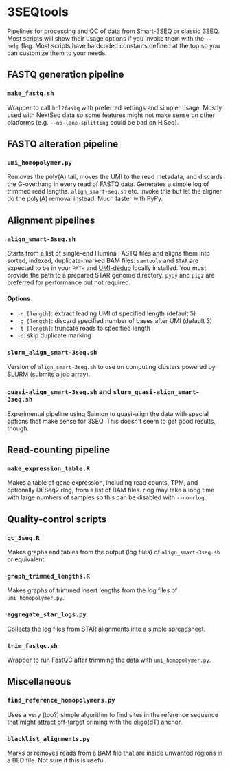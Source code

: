 # 3SEQtools

Pipelines for processing and QC of data from Smart-3SEQ or classic 3SEQ. Most scripts will show their usage options if you invoke them with the `--help` flag. Most scripts have hardcoded constants defined at the top so you can customize them to your needs.


## FASTQ generation pipeline

### `make_fastq.sh`

Wrapper to call `bcl2fastq` with preferred settings and simpler usage. Mostly used with NextSeq data so some features might not make sense on other platforms (e.g. `--no-lane-splitting` could be bad on HiSeq).


## FASTQ alteration pipeline

### `umi_homopolymer.py`

Removes the poly(A) tail, moves the UMI to the read metadata, and discards the G-overhang in every read of FASTQ data. Generates a simple log of trimmed read lengths. `align_smart-seq.sh` etc. invoke this but let the aligner do the poly(A) removal instead. Much faster with PyPy.


## Alignment pipelines

### `align_smart-3seq.sh`

Starts from a list of single-end Illumina FASTQ files and aligns them into sorted, indexed, duplicate-marked BAM files. `samtools` and `STAR` are expected to be in your `PATH` and [UMI-dedup](https://github.com/jwfoley/umi-dedup) locally installed. You must provide the path to a prepared STAR genome directory. `pypy` and `pigz` are preferred for performance but not required.

#### Options

* `-n [length]`: extract leading UMI of specified length (default 5)
* `-g [length]`: discard specified number of bases after UMI (default 3)
* `-t [length]`: truncate reads to specified length
* `-d`: skip duplicate marking

### `slurm_align_smart-3seq.sh`

Version of `align_smart-3seq.sh` to use on computing clusters powered by SLURM (submits a job array).

### `quasi-align_smart-3seq.sh` and `slurm_quasi-align_smart-3seq.sh`

Experimental pipeline using Salmon to quasi-align the data with special options that make sense for 3SEQ. This doesn't seem to get good results, though.


## Read-counting pipeline

### `make_expression_table.R`

Makes a table of gene expression, including read counts, TPM, and optionally DESeq2 rlog, from a list of BAM files. rlog may take a long time with large numbers of samples so this can be disabled with `--no-rlog`.


## Quality-control scripts

### `qc_3seq.R`

Makes graphs and tables from the output (log files) of `align_smart-3seq.sh` or equivalent.

### `graph_trimmed_lengths.R`

Makes graphs of trimmed insert lengths from the log files of `umi_homopolymer.py`.

### `aggregate_star_logs.py`

Collects the log files from STAR alignments into a simple spreadsheet.

### `trim_fastqc.sh`

Wrapper to run FastQC after trimming the data with `umi_homopolymer.py`.


## Miscellaneous

### `find_reference_homopolymers.py`

Uses a very (too?) simple algorithm to find sites in the reference sequence that might attract off-target priming with the oligo(dT) anchor.

### `blacklist_alignments.py`

Marks or removes reads from a BAM file that are inside unwanted regions in a BED file. Not sure if this is useful.

